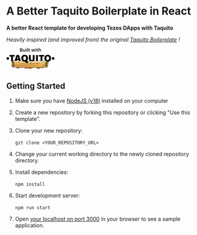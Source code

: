 # A Better Taquito Boilerplate in React

**A better React template for developing Tezos DApps with Taquito**

*Heavily inspired (*and improved from*) the original [Taquito Boilerplate](https://github.com/ecadlabs/taquito-react-template) !*

![Built with Taquito][logo]

## Getting Started

1. Make sure you have [NodeJS (v18)](https://nodejs.org/) installed on your computer
2. Create a new repository by forking this repository or clicking "Use this template".
3. Clone your new repository:

   `git clone <YOUR_REPOSITORY_URL>`

3. Change your current working directory to the newly cloned repository directory.
4. Install dependencies:

   `npm install`

5. Start development server:

   `npm run start`

6. Open [your localhost on port 3000](https://localhost:3000) in your browser to see a sample application.

[logo]: https://github.com/charafzellou-sc/better-taquito-react-boilerplate/blob/main/public/built-with-taquito.png?raw=true "Built with Taquito"
